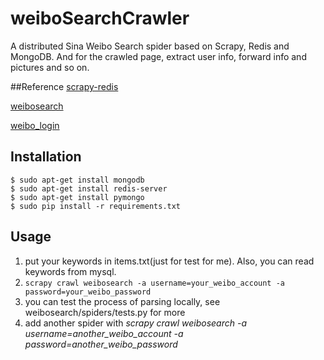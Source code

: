 weiboSearchCrawler
===================
A distributed Sina Weibo Search spider based on Scrapy, Redis and MongoDB. And for the crawled page, extract user info, forward info and pictures and so on.

##Reference
[scrapy-redis](https://github.com/darkrho/scrapy-redis)

[weibosearch](https://github.com/tpeng/weibosearch)

[weibo_login](https://github.com/yoyzhou/weibo_login) 

## Installation
    $ sudo apt-get install mongodb
    $ sudo apt-get install redis-server
    $ sudo apt-get install pymongo
    $ sudo pip install -r requirements.txt

## Usage
1. put your keywords in items.txt(just for test for me). Also, you can read keywords from mysql. 
2. `scrapy crawl weibosearch -a username=your_weibo_account -a password=your_weibo_password`
3. you can test the process of parsing locally, see weibosearch/spiders/tests.py for more
3. add another spider with *scrapy crawl weibosearch -a username=another_weibo_account -a password=another_weibo_password*

